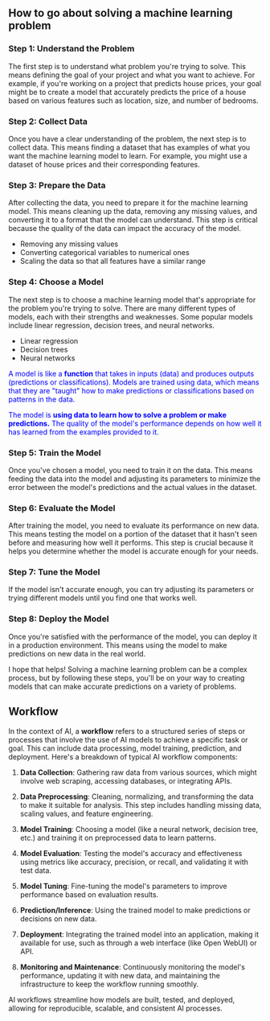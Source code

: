 ## How to go about solving a machine learning problem

### Step 1: Understand the Problem

The first step is to understand what problem you're trying to solve.  This means defining the goal of your project and what you want to achieve.  For example, if you're working on a project that predicts house prices, your goal might be to create a model that accurately predicts the price of a house based on various features such as location, size, and number of bedrooms.

### Step 2: Collect Data

Once you have a clear understanding of the problem, the next step is to collect data.  This means finding a dataset that has examples of what you want the machine learning model to learn.  For example, you might use a dataset of house prices and their corresponding features.

### Step 3: Prepare the Data

After collecting the data, you need to prepare it for the machine learning model.  This means cleaning up the data, removing any missing values, and converting it to a format that the model can understand.  This step is critical because the quality of the data can impact the accuracy of the model.

* Removing any missing values
* Converting categorical variables to numerical ones
* Scaling the data so that all features have a similar range

### Step 4: Choose a Model

The next step is to choose a machine learning model that's appropriate for the problem you're trying to solve.  There are many different types of models, each with their strengths and weaknesses.  Some popular models include linear regression, decision trees, and neural networks.

* Linear regression
* Decision trees
* Neural networks

<span style="color:blue;">A model is like a <span style="font-weight:bold;color:blue;">function</span> that takes in inputs (data) and produces outputs (predictions or classifications). Models are trained using data, which means that they are "taught" how to make predictions or classifications based on patterns in the data.</span>

<span style="color:blue;">The model is <span style="font-weight:bold;color:blue;">using data to learn how to solve a problem or make predictions.</span> The quality of the model's performance depends on how well it has learned from the examples provided to it.</span>

### Step 5: Train the Model

Once you've chosen a model, you need to train it on the data.  This means feeding the data into the model and adjusting its parameters to minimize the error between the model's predictions and the actual values in the dataset.

### Step 6: Evaluate the Model

After training the model, you need to evaluate its performance on new data.  This means testing the model on a portion of the dataset that it hasn't seen before and measuring how well it performs.  This step is crucial because it helps you determine whether the model is accurate enough for your needs.

### Step 7: Tune the Model

If the model isn't accurate enough, you can try adjusting its parameters or trying different models until you find one that works well.

### Step 8: Deploy the Model

Once you're satisfied with the performance of the model, you can deploy it in a production environment.  This means using the model to make predictions on new data in the real world.

I hope that helps!  Solving a machine learning problem can be a complex process, but by following these steps, you'll be on your way to creating models that can make accurate predictions on a variety of problems.

## Workflow

In the context of AI, a **workflow** refers to a structured series of steps or processes that involve the use of AI models to achieve a specific task or goal. This can include data processing, model training, prediction, and deployment. Here's a breakdown of typical AI workflow components:

1. **Data Collection**: Gathering raw data from various sources, which might involve web scraping, accessing databases, or integrating APIs.

2. **Data Preprocessing**: Cleaning, normalizing, and transforming the data to make it suitable for analysis. This step includes handling missing data, scaling values, and feature engineering.

3. **Model Training**: Choosing a model (like a neural network, decision tree, etc.) and training it on preprocessed data to learn patterns.

4. **Model Evaluation**: Testing the model's accuracy and effectiveness using metrics like accuracy, precision, or recall, and validating it with test data.

5. **Model Tuning**: Fine-tuning the model's parameters to improve performance based on evaluation results.

6. **Prediction/Inference**: Using the trained model to make predictions or decisions on new data.

7. **Deployment**: Integrating the trained model into an application, making it available for use, such as through a web interface (like Open WebUI) or API.

8. **Monitoring and Maintenance**: Continuously monitoring the model's performance, updating it with new data, and maintaining the infrastructure to keep the workflow running smoothly.

AI workflows streamline how models are built, tested, and deployed, allowing for reproducible, scalable, and consistent AI processes.

<br>
